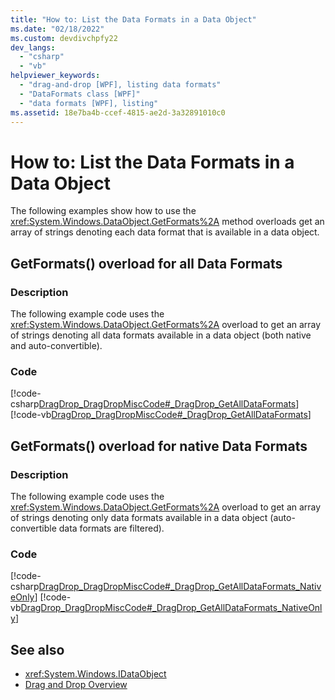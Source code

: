 ```yaml
---
title: "How to: List the Data Formats in a Data Object"
ms.date: "02/18/2022"
ms.custom: devdivchpfy22
dev_langs: 
  - "csharp"
  - "vb"
helpviewer_keywords: 
  - "drag-and-drop [WPF], listing data formats"
  - "DataFormats class [WPF]"
  - "data formats [WPF], listing"
ms.assetid: 18e7ba4b-ccef-4815-ae2d-3a32891010c0
---
```

# How to: List the Data Formats in a Data Object
The following examples show how to use the <xref:System.Windows.DataObject.GetFormats%2A> method overloads get an array of strings denoting each data format that is available in a data object.  
  
## GetFormats() overload for all Data Formats
  
### Description  
 The following example code uses the <xref:System.Windows.DataObject.GetFormats%2A> overload to get an array of strings denoting all data formats available in a data object (both native and auto-convertible).  
  
### Code  
 [!code-csharp[DragDrop_DragDropMiscCode#_DragDrop_GetAllDataFormats](~/samples/snippets/csharp/VS_Snippets_Wpf/DragDrop_DragDropMiscCode/CSharp/Window1.xaml.cs#_dragdrop_getalldataformats)]
 [!code-vb[DragDrop_DragDropMiscCode#_DragDrop_GetAllDataFormats](~/samples/snippets/visualbasic/VS_Snippets_Wpf/DragDrop_DragDropMiscCode/visualbasic/window1.xaml.vb#_dragdrop_getalldataformats)]  
  
## GetFormats() overload for native Data Formats
  
### Description  
 The following example code uses the <xref:System.Windows.DataObject.GetFormats%2A> overload to get an array of strings denoting only data formats available in a data object (auto-convertible data formats are filtered).  
  
### Code  
 [!code-csharp[DragDrop_DragDropMiscCode#_DragDrop_GetAllDataFormats_NativeOnly](~/samples/snippets/csharp/VS_Snippets_Wpf/DragDrop_DragDropMiscCode/CSharp/Window1.xaml.cs#_dragdrop_getalldataformats_nativeonly)]
 [!code-vb[DragDrop_DragDropMiscCode#_DragDrop_GetAllDataFormats_NativeOnly](~/samples/snippets/visualbasic/VS_Snippets_Wpf/DragDrop_DragDropMiscCode/visualbasic/window1.xaml.vb#_dragdrop_getalldataformats_nativeonly)]  
  
## See also

- <xref:System.Windows.IDataObject>
- [Drag and Drop Overview](drag-and-drop-overview.md)
